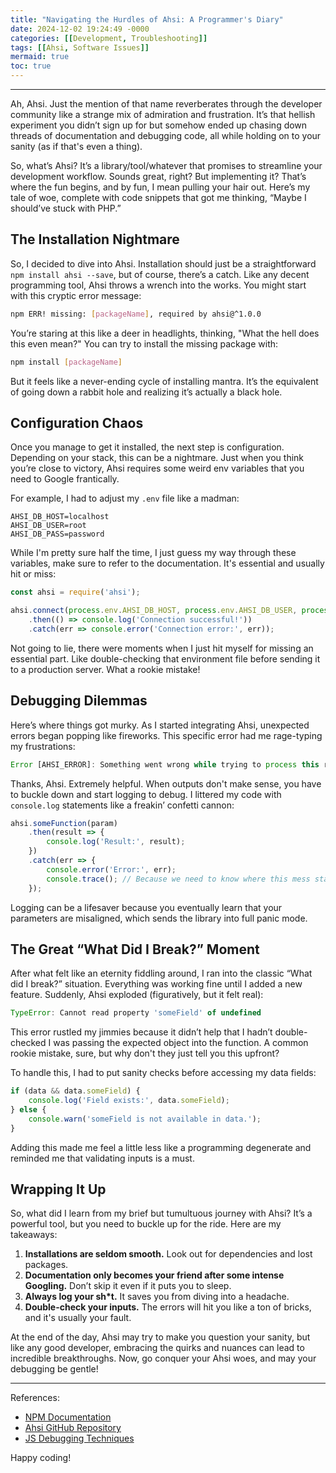 ```yaml
---
title: "Navigating the Hurdles of Ahsi: A Programmer's Diary"
date: 2024-12-02 19:24:49 -0000
categories: [[Development, Troubleshooting]]
tags: [[Ahsi, Software Issues]]
mermaid: true
toc: true
---
```


---

Ah, Ahsi. Just the mention of that name reverberates through the developer community like a strange mix of admiration and frustration. It’s that hellish experiment you didn’t sign up for but somehow ended up chasing down threads of documentation and debugging code, all while holding on to your sanity (as if that's even a thing).

So, what’s Ahsi? It’s a library/tool/whatever that promises to streamline your development workflow. Sounds great, right? But implementing it? That’s where the fun begins, and by fun, I mean pulling your hair out. Here’s my tale of woe, complete with code snippets that got me thinking, “Maybe I should’ve stuck with PHP.”

## The Installation Nightmare

So, I decided to dive into Ahsi. Installation should just be a straightforward `npm install ahsi --save`, but of course, there’s a catch. Like any decent programming tool, Ahsi throws a wrench into the works. You might start with this cryptic error message:

```bash
npm ERR! missing: [packageName], required by ahsi@^1.0.0
```

You’re staring at this like a deer in headlights, thinking, "What the hell does this even mean?" You can try to install the missing package with:

```bash
npm install [packageName]
```

But it feels like a never-ending cycle of installing mantra. It’s the equivalent of going down a rabbit hole and realizing it’s actually a black hole. 

## Configuration Chaos

Once you manage to get it installed, the next step is configuration. Depending on your stack, this can be a nightmare. Just when you think you’re close to victory, Ahsi requires some weird env variables that you need to Google frantically.

For example, I had to adjust my `.env` file like a madman:

```env
AHSI_DB_HOST=localhost
AHSI_DB_USER=root
AHSI_DB_PASS=password
```

While I'm pretty sure half the time, I just guess my way through these variables, make sure to refer to the documentation. It's essential and usually hit or miss:

```javascript
const ahsi = require('ahsi');

ahsi.connect(process.env.AHSI_DB_HOST, process.env.AHSI_DB_USER, process.env.AHSI_DB_PASS)
    .then(() => console.log('Connection successful!'))
    .catch(err => console.error('Connection error:', err));
```

Not going to lie, there were moments when I just hit myself for missing an essential part. Like double-checking that environment file before sending it to a production server. What a rookie mistake!

## Debugging Dilemmas

Here’s where things got murky. As I started integrating Ahsi, unexpected errors began popping like fireworks. This specific error had me rage-typing my frustrations:

```javascript
Error [AHSI_ERROR]: Something went wrong while trying to process this request!
```

Thanks, Ahsi. Extremely helpful. When outputs don't make sense, you have to buckle down and start logging to debug. I littered my code with `console.log` statements like a freakin’ confetti cannon:

```javascript
ahsi.someFunction(param)
    .then(result => {
        console.log('Result:', result);
    })
    .catch(err => {
        console.error('Error:', err);
        console.trace(); // Because we need to know where this mess started
    });
```

Logging can be a lifesaver because you eventually learn that your parameters are misaligned, which sends the library into full panic mode. 

## The Great “What Did I Break?” Moment

After what felt like an eternity fiddling around, I ran into the classic “What did I break?” situation. Everything was working fine until I added a new feature. Suddenly, Ahsi exploded (figuratively, but it felt real):

```javascript
TypeError: Cannot read property 'someField' of undefined
```

This error rustled my jimmies because it didn’t help that I hadn’t double-checked I was passing the expected object into the function. A common rookie mistake, sure, but why don't they just tell you this upfront? 

To handle this, I had to put sanity checks before accessing my data fields:

```javascript
if (data && data.someField) {
    console.log('Field exists:', data.someField);
} else {
    console.warn('someField is not available in data.');
}
```

Adding this made me feel a little less like a programming degenerate and reminded me that validating inputs is a must.

## Wrapping It Up

So, what did I learn from my brief but tumultuous journey with Ahsi? It’s a powerful tool, but you need to buckle up for the ride. Here are my takeaways:

1. **Installations are seldom smooth.** Look out for dependencies and lost packages.
2. **Documentation only becomes your friend after some intense Googling.** Don’t skip it even if it puts you to sleep.
3. **Always log your sh*t.** It saves you from diving into a headache.
4. **Double-check your inputs.** The errors will hit you like a ton of bricks, and it's usually your fault.

At the end of the day, Ahsi may try to make you question your sanity, but like any good developer, embracing the quirks and nuances can lead to incredible breakthroughs. Now, go conquer your Ahsi woes, and may your debugging be gentle!

---

References:
- [NPM Documentation](https://docs.npmjs.com/)
- [Ahsi GitHub Repository](https://github.com/yourfavorite/Ahsi)
- [JS Debugging Techniques](https://developer.mozilla.org/en-US/docs/Learn/JavaScript/Debugging)

Happy coding!
